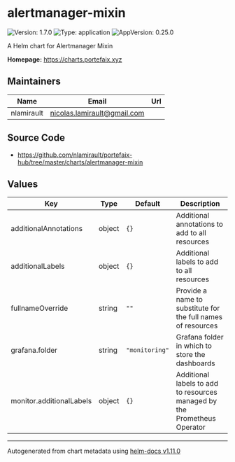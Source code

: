 # alertmanager-mixin

![Version: 1.7.0](https://img.shields.io/badge/Version-1.7.0-informational?style=flat-square) ![Type: application](https://img.shields.io/badge/Type-application-informational?style=flat-square) ![AppVersion: 0.25.0](https://img.shields.io/badge/AppVersion-0.25.0-informational?style=flat-square)

A Helm chart for Alertmanager Mixin

**Homepage:** <https://charts.portefaix.xyz>

## Maintainers

| Name | Email | Url |
| ---- | ------ | --- |
| nlamirault | <nicolas.lamirault@gmail.com> |  |

## Source Code

* <https://github.com/nlamirault/portefaix-hub/tree/master/charts/alertmanager-mixin>

## Values

| Key | Type | Default | Description |
|-----|------|---------|-------------|
| additionalAnnotations | object | `{}` | Additional annotations to add to all resources |
| additionalLabels | object | `{}` | Additional labels to add to all resources |
| fullnameOverride | string | `""` | Provide a name to substitute for the full names of resources |
| grafana.folder | string | `"monitoring"` | Grafana folder in which to store the dashboards |
| monitor.additionalLabels | object | `{}` | Additional labels to add to resources managed by the Prometheus Operator |

----------------------------------------------
Autogenerated from chart metadata using [helm-docs v1.11.0](https://github.com/norwoodj/helm-docs/releases/v1.11.0)
